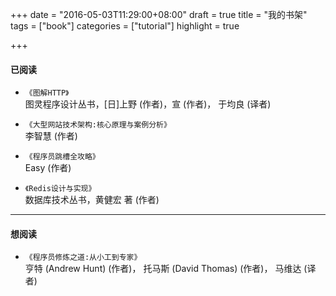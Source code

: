 +++
date = "2016-05-03T11:29:00+08:00"
draft = true
title = "我的书架"
tags = ["book"]
categories = ["tutorial"]
highlight = true

+++

#### 已阅读
 - `《图解HTTP》`  
图灵程序设计丛书，[日]上野 (作者)，宣 (作者)， 于均良 (译者)

 - `《大型网站技术架构:核心原理与案例分析》`  
李智慧 (作者)

 - `《程序员跳槽全攻略》`  
Easy (作者)

 - `《Redis设计与实现》`  
数据库技术丛书，黄健宏 著 (作者)

---

#### 想阅读
 - `《程序员修炼之道:从小工到专家》`  
亨特 (Andrew Hunt) (作者)， 托马斯 (David Thomas) (作者)， 马维达 (译者)